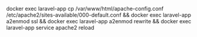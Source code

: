 docker exec laravel-app cp /var/www/html/apache-config.conf /etc/apache2/sites-available/000-default.conf && docker exec laravel-app a2enmod ssl && docker exec laravel-app a2enmod rewrite && docker exec laravel-app service apache2 reload